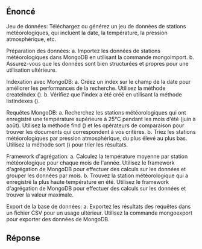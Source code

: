 ## Énoncé

Jeu de données: Téléchargez ou générez un jeu de données de stations météorologiques, qui incluent la date, la température, la pression atmosphérique, etc. 

Préparation des données: 
a. Importez les données de stations météorologiques dans MongoDB en utilisant la commande mongoimport. 
b. Assurez-vous que les données sont bien structurées et propres pour une utilisation ultérieure. 
 
Indexation avec MongoDB: 
a. Créez un index sur le champ de la date pour améliorer les performances de la recherche. Utilisez la méthode createIndex (). 
b. Vérifiez que l'index a été créé en utilisant la méthode listIndexes (). 

Requêtes MongoDB: 
a. Recherchez les stations météorologiques qui ont enregistré une température supérieure à 25°C pendant les mois d'été (juin à août). Utilisez la méthode find () et les opérateurs de comparaison pour trouver les documents qui correspondent à vos critères. 
b. Triez les stations météorologiques par pression atmosphérique, du plus élevé au plus bas. Utilisez la méthode sort () pour trier les résultats. 
 
Framework d'agrégation: 
a. Calculez la température moyenne par station météorologique pour chaque mois de l'année. Utilisez le framework d'agrégation de MongoDB pour effectuer des calculs sur les données et grouper les données par mois. 
b. Trouvez la station météorologique qui a enregistré la plus haute température en été. Utilisez le framework d'agrégation de MongoDB pour effectuer des calculs sur les données et trouver la valeur maximale. 

Export de la base de données: 
a. Exportez les résultats des requêtes dans un fichier CSV pour un usage ultérieur. Utilisez la commande mongoexport pour exporter des données de MongoDB. 
 
## Réponse 

```js

```